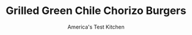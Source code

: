 ---
layout: ../../layouts/MarkdownPostLayout.astro
title: Grilled Green Chile Chorizo Burgers
author: America's Test Kitchen
pubDate: 2023-03-15
description: "Burger night just took a left turn—and is it ever delicious."
image_url: https://res.cloudinary.com/hksqkdlah/image/upload/ar_1:1,c_fill,dpr_2.0,f_auto,fl_lossy.progressive.strip_profile,g_faces:auto,q_auto:low,w_344/SFS_GreenChiliChorizoDoubleCheeseburgers-52_cumetr
tags: ["Main Courses","Southwest (Tex-Mex)","Pork","Weeknight","Grilling & Barbecue","Sandwiches"]
calories: 4682
protein: 59
carbohydrates: 24
fats: 90
fiber: 2
ingredients: ["1 (4-ounce) can chopped, green chiles, drained","3 tablespoons jarred, salsa verde","2 tablespoons, finely chopped onion","1 pound, ground pork","1 pound, Mexican-style chorizo sausage, casings removed","1 teaspoon, table salt","1 teaspoon, pepper","4 ounces, Monterey Jack cheese, shredded (1 cup)","4 , hamburger buns, toasted","1/4 cup, mayonnaise","1 cup, shredded iceberg lettuce"]
serves: 4
time: "30 minutes"
instructions: ["Combine chiles, salsa verde, and onion in small bowl; set aside. Combine pork and chorizo in separate bowl. Form pork mixture into 8 equal balls, then press into 5-inch patties. Sprinkle patties with salt and pepper.","Grill patties, covered, over hot fire until well browned on first side, about 5 minutes. Flip patties and top each with 1 tablespoon chile mixture and 2 tablespoons Monterey Jack. Continue to grill, covered, until cheese is melted and burgers are cooked through, about 5 minutes longer. Transfer to platter, arranging burgers in stacks of two. Let rest for 5 minutes.","Spread 1 tablespoon mayonnaise on each bun top. Place 1 burger stack on each bun bottom, followed by ¼ cup lettuce and bun top. Serve."]
nutrition: ["960 mg Potassium, K","573 mg Phosphorus, P","362 mg Calcium, Ca","5 mg Iron, Fe","67 mg Magnesium, Mg","2137 mg Sodium, Na","7 mg Zinc, Zn","90 g Total lipid (fat)","13 mg Niacin","37 g Fatty acids, total monounsaturated","13 g Fatty acids, total polyunsaturated","1 mg Thiamin","13 mg Vitamin C, total ascorbic acid","1 µg Vitamin D (D2 + D3)","216 mg Cholesterol","33 g Fatty acids, total saturated","2 g Fiber, total dietary","36 µg Folic acid","46 µg Folate, food","3 g Sugars, total","11 µg Vitamin K (phylloquinone)","191 g Water","26 g Carbohydrate, by difference","108 µg Folate, DFE","59 g Protein","3 µg Vitamin B-12","1 mg Vitamin B-6","75 µg Vitamin A, RAE","24 g Carbohydrates (net)","1170 kcal Energy","4682 calories"]
notes: "We developed this recipe using Frontera Tomatillo Salsa. For more heat, serve with jarred sliced jalapenos."
---